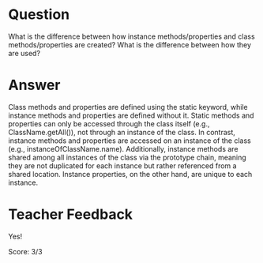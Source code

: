 # Question

What is the difference between how instance methods/properties and class methods/properties are created? What is the difference between how they are used?

# Answer

Class methods and properties are defined using the static keyword, while instance methods and properties are defined without it. Static methods and properties can only be accessed through the class itself (e.g., ClassName.getAll()), not through an instance of the class. In contrast, instance methods and properties are accessed on an instance of the class (e.g., instanceOfClassName.name). Additionally, instance methods are shared among all instances of the class via the prototype chain, meaning they are not duplicated for each instance but rather referenced from a shared location. Instance properties, on the other hand, are unique to each instance. 

# Teacher Feedback

Yes!

Score: 3/3